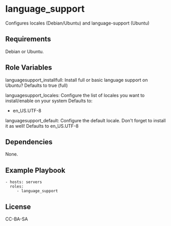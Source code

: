 language_support
=========

Configures locales (Debian/Ubuntu) and language-support (Ubuntu)

Requirements
------------

Debian or Ubuntu.

Role Variables
--------------

languagesupport_installfull: Install full or basic language support on Ubuntu? Defaults to true (full)

languagesupport_locales: Configure the list of locales you want to install/enable on your system
Defaults to:
  - en_US.UTF-8

languagesupport_default: Configure the default locale. Don't forget to install it as well! Defaults to en_US.UTF-8

Dependencies
------------

None.

Example Playbook
----------------

    - hosts: servers
      roles:
         - language_support

License
-------

CC-BA-SA
